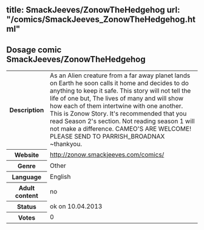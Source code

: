 title: SmackJeeves/ZonowTheHedgehog
url: "/comics/SmackJeeves_ZonowTheHedgehog.html"
---
Dosage comic SmackJeeves/ZonowTheHedgehog
-----------------------------------------

<table class="comicinfo">
<tr>
<th>Description</th><td>As an Alien creature from a far away planet lands on Earth he soon calls it home and decides to do anything to keep it safe. This story will not tell the life of one but, The lives of many and will show how each of them intertwine with one another. This is Zonow Story. It's recommended that you read Season 2's section. Not reading season 1 will not make a difference. CAMEO'S ARE WELCOME! PLEASE SEND TO PARRISH_BROADNAX ~thankyou.</td>
</tr>
<tr>
<th>Website</th><td><a href="http://zonow.smackjeeves.com/comics/">http://zonow.smackjeeves.com/comics/</a></td>
</tr>
<tr>
<th>Genre</th><td>Other</td>
</tr>
<tr>
<th>Language</th><td>English</td>
</tr>
<tr>
<th>Adult content</th><td>no</td>
</tr>
<tr>
<th>Status</th><td>ok on 10.04.2013</td>
</tr>
<tr>
<th>Votes</th><td>0</div></td>
</tr>
</table>
